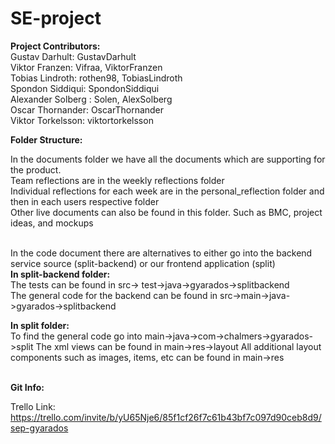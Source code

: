 # SE-project

<strong>Project Contributors:</strong></br>
Gustav Darhult: GustavDarhult </br>
Viktor Franzen: Vifraa, ViktorFranzen </br>
Tobias Lindroth: rothen98, TobiasLindroth </br>
Spondon Siddiqui: SpondonSiddiqui </br>
Alexander Solberg : Solen, AlexSolberg </br>
Oscar Thornander: OscarThornander </br>
Viktor Torkelsson: viktortorkelsson </br>

<strong>Folder Structure:</strong></br>
 
In the documents folder we have all the documents which are supporting for the product. </br>
Team reflections are in the weekly reflections folder </br>
Individual reflections for each week are in the personal_reflection folder and then in each users respective folder</br>
Other live documents can also be found in this folder. Such as BMC, project ideas, and mockups</br>
</br>


In the code document there are alternatives to either go into the backend service source (split-backend) or our frontend application (split) </br>
<strong>In split-backend folder:</strong></br>
The tests can be found in src-> test->java->gyarados->splitbackend</br>
The general code for the backend can be found in src->main->java->gyarados->splitbackend</br>

<strong>In split folder:</strong></br>
To find the general code go into main->java->com->chalmers->gyarados->split
The xml views can be found in main->res->layout
All additional layout components such as images, items, etc can be found in main->res</br>
</br>

  
<strong>Git Info:</strong></br>
  


Trello Link:</br>
https://trello.com/invite/b/yU65Nje6/85f1cf26f7c61b43bf7c097d90ceb8d9/sep-gyarados
